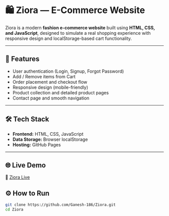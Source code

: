 
# 🛍️ Ziora — E-Commerce Website

Ziora is a modern **fashion e-commerce website** built using **HTML, CSS, and JavaScript**, designed to simulate a real shopping experience with responsive design and localStorage-based cart functionality.

---

## 🚀 Features
- User authentication (Login, Signup, Forgot Password)
- Add / Remove items from Cart
- Order placement and checkout flow
- Responsive design (mobile-friendly)
- Product collection and detailed product pages
- Contact page and smooth navigation

---

## 🛠️ Tech Stack
- **Frontend:** HTML, CSS, JavaScript  
- **Data Storage:** Browser localStorage  
- **Hosting:** GitHub Pages

---
## 🌐 Live Demo
🔗 [Ziora Live]([https://ganesh-186.github.io/Ziora](https://ganesh-186.github.io/ZIORA/))

## ⚙️ How to Run
```bash
git clone https://github.com/Ganesh-186/Ziora.git
cd Ziora


